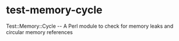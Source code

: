 # test-memory-cycle
Test::Memory::Cycle -- A Perl module to check for memory leaks and circular memory references 

